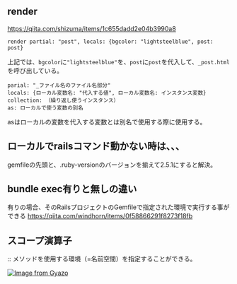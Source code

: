 ## render
https://qiita.com/shizuma/items/1c655dadd2e04b3990a8

```
render partial: "post", locals: {bgcolor: "lightsteelblue", post: post}
```
上記では、`bgcolor`に`"lightsteelblue"`を、`post`に`post`を代入して、`_post.html`を呼び出している。

```
parial: "_ファイル名のファイル名部分"
locals: {ローカル変数名: "代入する値", ローカル変数名: インスタンス変数}
collection: （繰り返し使うインスタンス）
as: ローカルで使う変数の別名
```
asはローカルの変数を代入する変数とは別名で使用する際に使用する。


## ローカルでrailsコマンド動かない時は、、、
gemfileの先頭と、.ruby-versionのバージョンを揃えて2.5.1にすると解決。


## bundle exec有りと無しの違い
有りの場合、そのRailsプロジェクトのGemfileで指定された環境で実行する事ができる
https://qiita.com/windhorn/items/0f58866291f8273f18fb

## スコープ演算子
:: メソッドを使用する環境（=名前空間）を指定することができる。

[![Image from Gyazo](https://i.gyazo.com/35f16210aaa87cb000988a324e998f50.png)](https://gyazo.com/35f16210aaa87cb000988a324e998f50)

